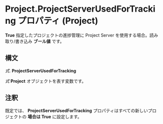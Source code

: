 
# Project.ProjectServerUsedForTracking プロパティ (Project)

 **True** 指定したプロジェクトの進捗管理に Project Server を使用する場合。読み取り/書き込み **ブール値** です。


## 構文

 _式_. **ProjectServerUsedForTracking**

 _式_ **Project** オブジェクトを表す変数です。


## 注釈

既定では、  **ProjectServerUsedForTracking** プロパティはすべての新しいプロジェクトの **場合は True** に設定します。

